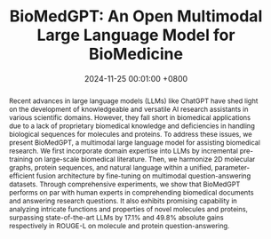 ---
title:          "BioMedGPT: An Open Multimodal Large Language Model for BioMedicine"
date:           2024-11-25 00:01:00 +0800
selected:       false
pub:            "IEEE Journal of Biomedical and Health Informatics (J-BHI)"
# pub_pre:        "Submitted to "
# pub_post:       'Under review.'
# pub_last:       ' <span class="badge badge-pill badge-publication badge-success">Spotlight</span>'
pub_date:       "2024"
abstract: >-
  Recent advances in large language models (LLMs) like ChatGPT have shed light on the development of knowledgeable and versatile AI research assistants in various scientific domains. However, they fall short in biomedical applications due to a lack of proprietary biomedical knowledge and deficiencies in handling biological sequences for molecules and proteins. To address these issues, we present BioMedGPT, a multimodal large language model for assisting biomedical research. We first incorporate domain expertise into LLMs by incremental pre-training on large-scale biomedical literature. Then, we harmonize 2D molecular graphs, protein sequences, and natural language within a unified, parameter-efficient fusion architecture by fine-tuning on multimodal question-answering datasets. Through comprehensive experiments, we show that BioMedGPT performs on par with human experts in comprehending biomedical documents and answering research questions. It also exhibits promising capability in analyzing intricate functions and properties of novel molecules and proteins, surpassing state-of-the-art LLMs by 17.1% and 49.8% absolute gains respectively in ROUGE-L on molecule and protein question-answering.
cover:          /assets/images/covers_researches/BioMedGPT.png
authors:
  - Yizhen Luo
  - Jiahuan Zhang
  - Siqi Fan
  - Kai Yang
  - Massimo Hong
  - Yushuai Wu
  - Mu Qiao
  - Zaiqing Nie
links:
  Paper: https://ieeexplore.ieee.org/abstract/document/10767279
  Code: https://github.com/PharMolix/OpenBioMed
---